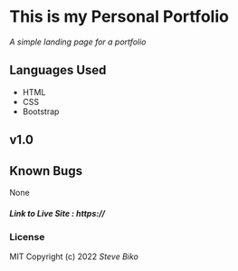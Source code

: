 # This is my Personal Portfolio 

*A simple landing page for a portfolio*

## Languages Used 


- HTML
- CSS
- Bootstrap

## v1.0 

## Known Bugs
None

##### Link to Live Site : https://

### License
MIT
Copyright (c) 2022 *Steve Biko*




